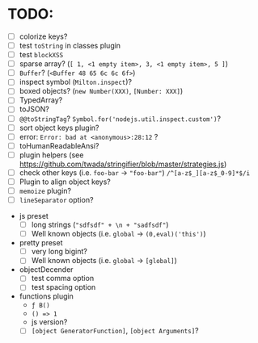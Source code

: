 # TODO:

- [ ] colorize keys?
- [ ] test `toString` in classes plugin
- [ ] test `blockXSS`
- [ ] sparse array? (`[ 1, <1 empty item>, 3, <1 empty item>, 5 ]`)
- [ ] `Buffer`? (`<Buffer 48 65 6c 6c 6f>`)
- [ ] inspect symbol (`Milton.inspect`)?
- [ ] boxed objects? (`new Number(XXX)`, `[Number: XXX]`)
- [ ] TypedArray?
- [ ] toJSON?
- [ ] `@@toStringTag`?  `Symbol.for('nodejs.util.inspect.custom')`?
- [ ] sort object keys plugin?
- [ ] error: `Error: bad at <anonymous>:28:12` ?
- [ ] toHumanReadableAnsi?
- [ ] plugin helpers (see https://github.com/twada/stringifier/blob/master/strategies.js)
- [ ] check other keys (i.e. `foo-bar` -> `"foo-bar"`) `/^[a-z$_][a-z$_0-9]*$/i`
- [ ] Plugin to align object keys?
- [ ] `memoize` plugin?
- [ ] `lineSeparator` option?

- js preset
  - [ ] long strings (`"sdfsdf" + \n + "sadfsdf"`)
  - [ ] Well known objects (i.e. `global` -> `(0,eval)('this')`)

- pretty preset
  - [ ] very long bigint?
  - [ ] Well known objects (i.e. `global` -> `[global]`)

- objectDecender
  - [ ] test comma option
  - [ ] test spacing option

- functions plugin
  - `ƒ B()`
  - `() => 1`
  - js version?
  - [ ] `[object GeneratorFunction]`, `[object Arguments]`?

